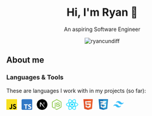 <div align="center">

# Hi, I'm Ryan 👋

An aspiring Software Engineer

<img src="https://komarev.com/ghpvc/?username=ryancundiff&label=Profile%20views&color=0e75b6&style=flat" alt="ryancundiff"/>

</div>

## About me

### Languages & Tools

These are languages I work with in my projects (so far):

<div style="display: flex; align-items: center;">
  <img align="left" alt="JavaScript" height="28px" style="padding-right: 12px;" src="assets/javascript-logo.png" />
  <img align="left" alt="TypeScript" height="28px" style="padding-right: 12px;" src="assets/typescript-logo.png" />
  <img align="left" alt="Next" height="28px" style="padding-right: 12px;" src="assets/next-logo.png" />
  <img align="left" alt="Node" height="28px" style="padding-right: 12px;" src="assets/node-logo.png" />
  <img align="left" alt="React" height="28px" style="padding-right: 12px;" src="assets/react-logo.png" />
  <img align="left" alt="HTML" height="28px" style="padding-right: 12px;" src="assets/html-logo.png" />
  <img align="left" alt="CSS" height="28px" style="padding-right: 12px;" src="assets/css-logo.png" />
<img align="left" alt="Tailwind CSS" width="28px" style="padding-right: 12px;" src="assets/tailwind-css-logo.png" />
</div>